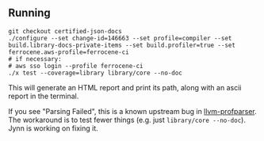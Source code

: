 ## Running

```
git checkout certified-json-docs
./configure --set change-id=146663 --set profile=compiler --set build.library-docs-private-items --set build.profiler=true --set ferrocene.aws-profile=ferrocene-ci
# if necessary:
# aws sso login --profile ferrocene-ci
./x test --coverage=library library/core --no-doc
```

This will generate an HTML report and print its path, along with an ascii report in the terminal.

If you see "Parsing Failed", this is a known upstream bug in [llvm-profparser](https://github.com/xd009642/llvm-profparser/).
The workaround is to test fewer things (e.g. just `library/core --no-doc`).
Jynn is working on fixing it.

